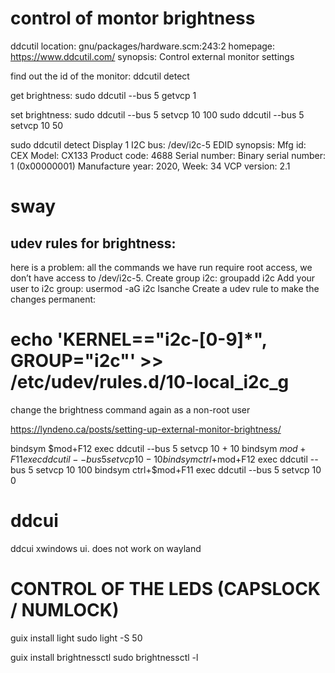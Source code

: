 # control of montor brightness

ddcutil
location: gnu/packages/hardware.scm:243:2
homepage: https://www.ddcutil.com/
synopsis: Control external monitor settings

find out the id of the monitor:
ddcutil detect

get brightness:
sudo ddcutil --bus 5 getvcp 1

set brightness:
sudo ddcutil --bus 5 setvcp 10 100
sudo ddcutil --bus 5 setvcp 10 50

sudo ddcutil detect
Display 1
   I2C bus:  /dev/i2c-5
   EDID synopsis:
      Mfg id:               CEX
      Model:                CX133
      Product code:         4688
      Serial number:
      Binary serial number: 1 (0x00000001)
      Manufacture year:     2020,  Week: 34
   VCP version:         2.1



# sway

## udev rules for brightness:
here is a problem: all the commands we have run require root access, we don’t have access to /dev/i2c-5.
Create group i2c:            groupadd i2c
Add your user to i2c group:  usermod -aG i2c lsanche
Create a udev rule to make the changes permanent:
# echo 'KERNEL=="i2c-[0-9]*", GROUP="i2c"' >> /etc/udev/rules.d/10-local_i2c_g

change the brightness command again as a non-root user

https://lyndeno.ca/posts/setting-up-external-monitor-brightness/


bindsym $mod+F12 exec ddcutil --bus 5 setvcp 10 + 10
bindsym $mod+F11 exec ddcutil --bus 5 setvcp 10 - 10
bindsym ctrl+$mod+F12 exec ddcutil --bus 5 setvcp 10 100
bindsym ctrl+$mod+F11 exec ddcutil --bus 5 setvcp 10 0

# ddcui
ddcui
xwindows ui. does not work on wayland


# CONTROL OF THE LEDS (CAPSLOCK / NUMLOCK)

guix install light
sudo light -S 50

guix install brightnessctl
sudo brightnessctl -l